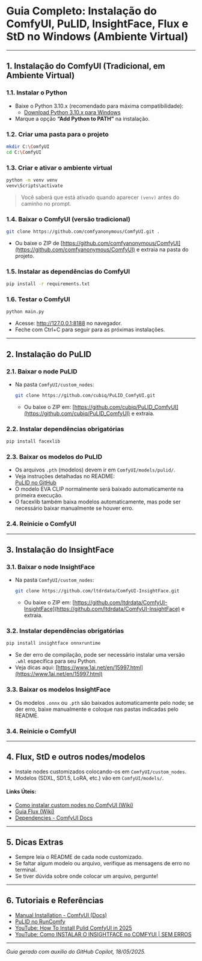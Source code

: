 # Guia Completo: Instalação do ComfyUI, PuLID, InsightFace, Flux e StD no Windows (Ambiente Virtual)

---

## 1. Instalação do ComfyUI (Tradicional, em Ambiente Virtual)

### 1.1. Instalar o Python

- Baixe o Python 3.10.x (recomendado para máxima compatibilidade):
  - [Download Python 3.10.x para Windows](https://www.python.org/downloads/windows/)
- Marque a opção **“Add Python to PATH”** na instalação.

### 1.2. Criar uma pasta para o projeto

```bash
mkdir C:\ComfyUI
cd C:\ComfyUI
```

### 1.3. Criar e ativar o ambiente virtual

```bash
python -m venv venv
venv\Scripts\activate
```
> Você saberá que está ativado quando aparecer `(venv)` antes do caminho no prompt.

### 1.4. Baixar o ComfyUI (versão tradicional)

```bash
git clone https://github.com/comfyanonymous/ComfyUI.git .
```
- Ou baixe o ZIP de [https://github.com/comfyanonymous/ComfyUI](https://github.com/comfyanonymous/ComfyUI) e extraia na pasta do projeto.

### 1.5. Instalar as dependências do ComfyUI

```bash
pip install -r requirements.txt
```

### 1.6. Testar o ComfyUI

```bash
python main.py
```
- Acesse: http://127.0.0.1:8188 no navegador.  
- Feche com Ctrl+C para seguir para as próximas instalações.

---

## 2. Instalação do PuLID

### 2.1. Baixar o node PuLID

- Na pasta `ComfyUI/custom_nodes`:
  ```bash
  git clone https://github.com/cubiq/PuLID_ComfyUI.git
  ```
  - Ou baixe o ZIP em: [https://github.com/cubiq/PuLID_ComfyUI](https://github.com/cubiq/PuLID_ComfyUI) e extraia.

### 2.2. Instalar dependências obrigatórias

```bash
pip install facexlib
```

### 2.3. Baixar os modelos do PuLID

- Os arquivos `.pth` (modelos) devem ir em `ComfyUI/models/pulid/`.
- Veja instruções detalhadas no README:  
  [PuLID no GitHub](https://github.com/cubiq/PuLID_ComfyUI)
- O modelo EVA CLIP normalmente será baixado automaticamente na primeira execução.
- O facexlib também baixa modelos automaticamente, mas pode ser necessário baixar manualmente se houver erro.

### 2.4. Reinicie o ComfyUI

---

## 3. Instalação do InsightFace

### 3.1. Baixar o node InsightFace

- Na pasta `ComfyUI/custom_nodes`:
  ```bash
  git clone https://github.com/ltdrdata/ComfyUI-InsightFace.git
  ```
  - Ou baixe o ZIP em: [https://github.com/ltdrdata/ComfyUI-InsightFace](https://github.com/ltdrdata/ComfyUI-InsightFace) e extraia.

### 3.2. Instalar dependências obrigatórias

```bash
pip install insightface onnxruntime
```
- Se der erro de compilação, pode ser necessário instalar uma versão `.whl` específica para seu Python.
- Veja dicas aqui: [https://www.1ai.net/en/15997.html](https://www.1ai.net/en/15997.html)

### 3.3. Baixar os modelos InsightFace

- Os modelos `.onnx` ou `.pth` são baixados automaticamente pelo node; se der erro, baixe manualmente e coloque nas pastas indicadas pelo README.

### 3.4. Reinicie o ComfyUI

---

## 4. Flux, StD e outros nodes/modelos

- Instale nodes customizados colocando-os em `ComfyUI/custom_nodes`.
- Modelos (SDXL, SD1.5, LoRA, etc.) vão em `ComfyUI/models/`.

#### Links Úteis:
- [Como instalar custom nodes no ComfyUI (Wiki)](https://comfyui-wiki.com/en/install/install-custom-nodes)
- [Guia Flux (Wiki)](https://comfyui-wiki.com/en/tutorial/advanced/flux1-comfyui-guide-workflow-and-examples)
- [Dependencies - ComfyUI Docs](https://docs.comfy.org/essentials/core-concepts/dependencies)

---

## 5. Dicas Extras

- Sempre leia o README de cada node customizado.
- Se faltar algum modelo ou arquivo, verifique as mensagens de erro no terminal.
- Se tiver dúvida sobre onde colocar um arquivo, pergunte!

---

## 6. Tutoriais e Referências

- [Manual Installation - ComfyUI (Docs)](https://docs.comfy.org/installation/manual_install)
- [PuLID no RunComfy](https://www.runcomfy.com/comfyui-nodes/PuLID_ComfyUI)
- [YouTube: How To Install Pulid ComfyUI in 2025](https://www.youtube.com/watch?v=cO0vVLkFMx4)
- [YouTube: Como INSTALAR O INSIGHTFACE no COMFYUI | SEM ERROS](https://www.youtube.com/watch?v=tIwEP_jb8pI)

---

*Guia gerado com auxílio do GitHub Copilot, 18/05/2025.*

